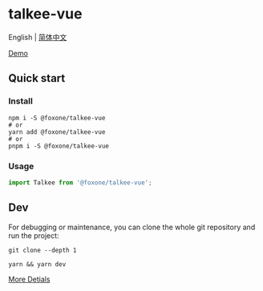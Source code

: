 # talkee-vue

English | [简体中文](./README.zh-CN.md)

[Demo](https://fox-one.github.io/talkee-vue/#/)

## Quick start
### Install
```shell
npm i -S @foxone/talkee-vue
# or
yarn add @foxone/talkee-vue
# or
pnpm i -S @foxone/talkee-vue
```

### Usage
```js
import Talkee from '@foxone/talkee-vue';
```

## Dev
For debugging or maintenance, you can clone the whole git repository and run the project:

```shell
git clone --depth 1

yarn && yarn dev
```

[More Detials](./DEV.md)
